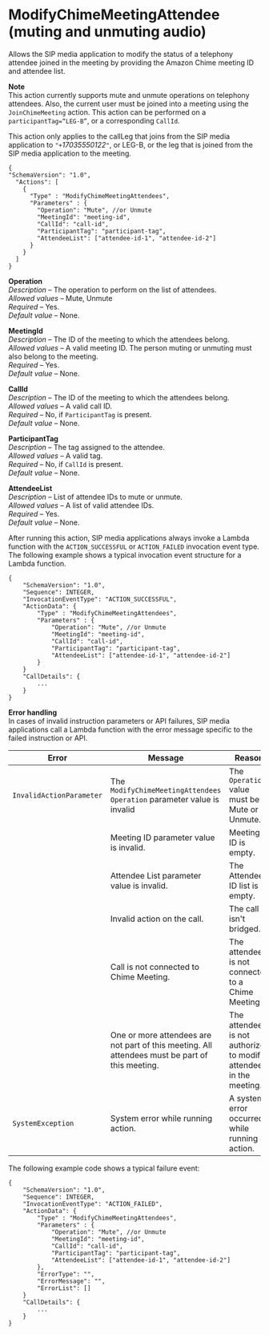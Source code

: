 # ModifyChimeMeetingAttendee \(muting and unmuting audio\)<a name="mute-unmute"></a>

Allows the SIP media application to modify the status of a telephony attendee joined in the meeting by providing the Amazon Chime meeting ID and attendee list\.

**Note**  
This action currently supports mute and unmute operations on telephony attendees\. Also, the current user must be joined into a meeting using the `JoinChimeMeeting` action\. This action can be performed on a `participantTag=“LEG-B”`, or a corresponding `CallId`\. 

This action only applies to the callLeg that joins from the SIP media application to `"+`*17035550122*`"`, or LEG\-B, or the leg that is joined from the SIP media application to the meeting\.

```
{
"SchemaVersion": "1.0",
  "Actions": [
    {
      "Type" : "ModifyChimeMeetingAttendees",
      "Parameters" : {
        "Operation": "Mute", //or Unmute
        "MeetingId": "meeting-id",
        "CallId": "call-id",
        "ParticipantTag": "participant-tag",
        "AttendeeList": ["attendee-id-1", "attendee-id-2"]
      }
    }
  ]
}
```

**Operation**  
*Description* – The operation to perform on the list of attendees\.  
*Allowed values* – Mute, Unmute  
*Required* – Yes\.  
*Default value* – None\.

**MeetingId**  
*Description* – The ID of the meeting to which the attendees belong\.  
*Allowed values* – A valid meeting ID\. The person muting or unmuting must also belong to the meeting\.  
*Required* – Yes\.  
*Default value* – None\.

**CallId**  
*Description* – The ID of the meeting to which the attendees belong\.  
*Allowed values* – A valid call ID\.  
*Required* – No, if `ParticipantTag` is present\.  
*Default value* – None\.

**ParticipantTag**  
*Description* – The tag assigned to the attendee\.  
*Allowed values* – A valid tag\.  
*Required* – No, if `CallId` is present\.  
*Default value* – None\.

**AttendeeList**  
*Description* – List of attendee IDs to mute or unmute\.  
*Allowed values* – A list of valid attendee IDs\.  
*Required* – Yes\.  
*Default value* – None\.

After running this action, SIP media applications always invoke a Lambda function with the `ACTION_SUCCESSFUL` or `ACTION_FAILED` invocation event type\. The following example shows a typical invocation event structure for a Lambda function\.

```
{
    "SchemaVersion": "1.0",
    "Sequence": INTEGER,
    "InvocationEventType": "ACTION_SUCCESSFUL",
    "ActionData": {
        "Type" : "ModifyChimeMeetingAttendees",
        "Parameters" : {
            "Operation": "Mute", //or Unmute
            "MeetingId": "meeting-id",
            "CallId": "call-id",
            "ParticipantTag": "participant-tag",
            "AttendeeList": ["attendee-id-1", "attendee-id-2"]
        }
    }
    "CallDetails": {
        ...
    }
}
```

**Error handling**  
In cases of invalid instruction parameters or API failures, SIP media applications call a Lambda function with the error message specific to the failed instruction or API\.


| Error | Message | Reason | 
| --- | --- | --- | 
| `InvalidActionParameter` | The `ModifyChimeMeetingAttendees Operation` parameter value is invalid | The `Operation` value must be Mute or Unmute\. | 
|   | Meeting ID parameter value is invalid\. | Meeting ID is empty\. | 
|   | Attendee List parameter value is invalid\. | The Attendee ID list is empty\. | 
|   | Invalid action on the call\. | The call isn't bridged\. | 
|   | Call is not connected to Chime Meeting\. | The attendee is not connected to a Chime Meeting\. | 
|   | One or more attendees are not part of this meeting\. All attendees must be part of this meeting\. | The attendee is not authorized to modify attendees in the meeting\. | 
| `SystemException` | System error while running action\. | A system error occurred while running an action\. | 

The following example code shows a typical failure event:

```
{
    "SchemaVersion": "1.0",
    "Sequence": INTEGER,
    "InvocationEventType": "ACTION_FAILED",
    "ActionData": {
        "Type" : "ModifyChimeMeetingAttendees",
        "Parameters" : {
            "Operation": "Mute", //or Unmute
            "MeetingId": "meeting-id",
            "CallId": "call-id",
            "ParticipantTag": "participant-tag",
            "AttendeeList": ["attendee-id-1", "attendee-id-2"]
        },
        "ErrorType": "",
        "ErrorMessage": "",
        "ErrorList": []
    }
    "CallDetails": {
        ...
    }
}
```